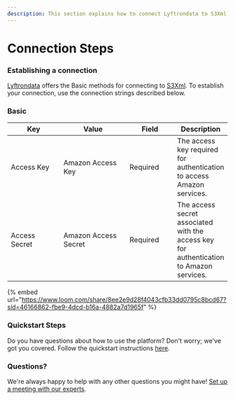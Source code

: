 ```yaml
---
description: This section explains how to connect Lyftrondata to S3Xml.
---
```


# Connection Steps

### Establishing a connection

[Lyftrondata](https://www.lyftrondata.com) offers the Basic methods for connecting to [S3Xml](https://www.lyftrondata.com/integration/technology-analytics/amazon-s3/). To establish your connection, use the connection strings described below.

### Basic

<table><thead><tr><th width="137">Key</th><th width="184">Value</th><th width="110">Field</th><th>Description</th></tr></thead><tbody><tr><td>Access Key</td><td>Amazon Access Key</td><td>Required</td><td>The access key required for authentication to access Amazon services.</td></tr><tr><td>Access Secret</td><td>Amazon Access Secret</td><td>Required</td><td>The access secret associated with the access key for authentication to Amazon services.</td></tr></tbody></table>

{% embed url="https://www.loom.com/share/8ee2e9d28f4043cfb33dd0795c8bcd67?sid=46166862-fbe9-4dcd-b16a-4882a7d1965f" %}

### Quickstart Steps

Do you have questions about how to use the platform? Don't worry; we've got you covered. Follow the quickstart instructions [here](../amazon-s3-3/).

### Questions? <a href="#questions" id="questions"></a>

We're always happy to help with any other questions you might have! [Set up a meeting with our experts](https://www.lyftrondata.com/book-a-meeting/).
